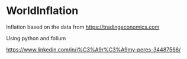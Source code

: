 # WorldInflation

Inflation based on the data from https://tradingeconomics.com

Using python and folium

https://www.linkedin.com/in/j%C3%A9r%C3%A9my-peres-34487566/
